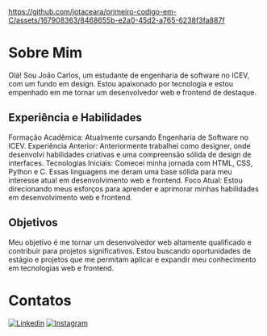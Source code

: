 https://github.com/jotaceara/primeiro-codigo-em-C/assets/167908363/8468655b-e2a0-45d2-a765-6238f3fa887f

# Sobre Mim
Olá! Sou João Carlos, um estudante de engenharia de software no ICEV, com um fundo em design. Estou apaixonado por tecnologia e estou empenhado em me tornar um desenvolvedor web e frontend de destaque.

## Experiência e Habilidades
Formação Acadêmica: Atualmente cursando Engenharia de Software no ICEV.
Experiência Anterior: Anteriormente trabalhei como designer, onde desenvolvi habilidades criativas e uma compreensão sólida de design de interfaces.
Tecnologias Iniciais: Comecei minha jornada com HTML, CSS, Python e C. Essas linguagens me deram uma base sólida para meu interesse atual em desenvolvimento web e frontend.
Foco Atual: Estou direcionando meus esforços para aprender e aprimorar minhas habilidades em desenvolvimento web e frontend.
## Objetivos
Meu objetivo é me tornar um desenvolvedor web altamente qualificado e contribuir para projetos significativos. Estou buscando oportunidades de estágio e projetos que me permitam aplicar e expandir meu conhecimento em tecnologias web e frontend.

# Contatos

[![Linkedin](https://img.shields.io/badge/LinkedIn-0077B5?style=for-the-badge&logo=linkedin&logoColor=white)](https://www.linkedin.com/in/joao-carlos-arag%C3%A3o-b5b641305/)
[![Instagram](https://img.shields.io/badge/Instagram-E4405F?style=for-the-badge&logo=instagram&logoColor=white)]()

